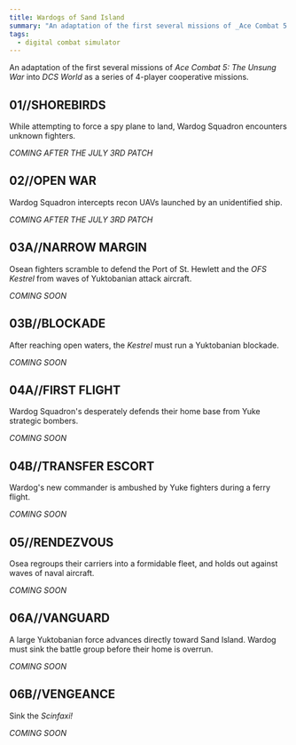 ```yaml
---
title: Wardogs of Sand Island
summary: "An adaptation of the first several missions of _Ace Combat 5: The Unsung War_ into _DCS World_ as a series of 4-player cooperative missions."
tags: 
  - digital combat simulator
---
```

An adaptation of the first several missions of _Ace Combat 5: The Unsung War_ into _DCS World_ as a series of 4-player cooperative missions.

## 01//SHOREBIRDS

While attempting to force a spy plane to land, Wardog Squadron encounters unknown fighters.

_COMING AFTER THE JULY 3RD PATCH_

## 02//OPEN WAR

Wardog Squadron intercepts recon UAVs launched by an unidentified ship.

_COMING AFTER THE JULY 3RD PATCH_

## 03A//NARROW MARGIN

Osean fighters scramble to defend the Port of St. Hewlett and the _OFS Kestrel_ from waves of Yuktobanian attack aircraft.

_COMING SOON_

## 03B//BLOCKADE

After reaching open waters, the _Kestrel_ must run a Yuktobanian blockade.

_COMING SOON_

## 04A//FIRST FLIGHT

Wardog Squadron's desperately defends their home base from Yuke strategic bombers.

_COMING SOON_

## 04B//TRANSFER ESCORT

Wardog's new commander is ambushed by Yuke fighters during a ferry flight.

_COMING SOON_

## 05//RENDEZVOUS

Osea regroups their carriers into a formidable fleet, and holds out against waves of naval aircraft.

_COMING SOON_

## 06A//VANGUARD

 A large Yuktobanian force advances directly toward Sand Island. Wardog must sink the battle group before their home is overrun.

_COMING SOON_

 ## 06B//VENGEANCE

 Sink the _Scinfaxi!_
 
_COMING SOON_
